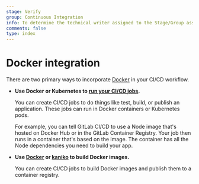 ```yaml
---
stage: Verify
group: Continuous Integration
info: To determine the technical writer assigned to the Stage/Group associated with this page, see https://about.gitlab.com/handbook/engineering/ux/technical-writing/#assignments
comments: false
type: index
---
```


# Docker integration

There are two primary ways to incorporate [Docker](https://www.docker.com) in your CI/CD workflow.

- **Use Docker or Kubernetes to [run your CI/CD jobs](using_docker_images.md).**

  You can create CI/CD jobs to do things like test, build, or publish
  an application. These jobs can run in Docker containers or Kubernetes pods.

  For example, you can tell GitLab CI/CD to use a Node image that's hosted on Docker Hub
  or in the GitLab Container Registry. Your job then runs in a container that's based on the image.
  The container has all the Node dependencies you need to build your app.

- **Use [Docker](using_docker_build.md) or [kaniko](using_kaniko.md) to build Docker images.**

  You can create CI/CD jobs to build Docker images and publish
  them to a container registry.
